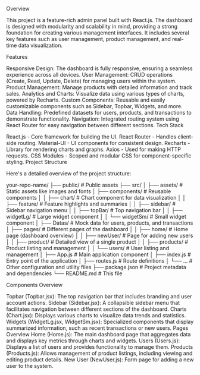 Overview

This project is a feature-rich admin panel built with React.js. The dashboard is designed with modularity and scalability in mind, providing a strong foundation for creating various management interfaces. It includes several key features such as user management, product management, and real-time data visualization.

Features

Responsive Design: The dashboard is fully responsive, ensuring a seamless experience across all devices.
User Management: CRUD operations (Create, Read, Update, Delete) for managing users within the system.
Product Management: Manage products with detailed information and track sales.
Analytics and Charts: Visualize data using various types of charts, powered by Recharts.
Custom Components: Reusable and easily customizable components such as Sidebar, Topbar, Widgets, and more.
Data Handling: Predefined datasets for users, products, and transactions to demonstrate functionality.
Navigation: Integrated routing system using React Router for easy navigation between different sections.
Tech Stack

React.js - Core framework for building the UI.
React Router - Handles client-side routing.
Material-UI - UI components for consistent design.
Recharts - Library for rendering charts and graphs.
Axios - Used for making HTTP requests.
CSS Modules - Scoped and modular CSS for component-specific styling.
Project Structure

Here's a detailed overview of the project structure:

your-repo-name/
├── public/                   # Public assets
├── src/
│   ├── assets/               # Static assets like images and fonts
│   ├── components/           # Reusable components
│   │   ├── chart/            # Chart component for data visualization
│   │   ├── feature/          # Feature highlights and summaries
│   │   ├── sidebar/          # Sidebar navigation menu
│   │   ├── topBar/           # Top navigation bar
│   │   ├── widgetLg/         # Large widget component
│   │   └── widgetSm/         # Small widget component
│   ├── Datas/                # Mock data for users, products, and transactions
│   ├── pages/                # Different pages of the dashboard
│   │   ├── home/             # Home page (dashboard overview)
│   │   ├── newUser/          # Page for adding new users
│   │   ├── product/          # Detailed view of a single product
│   │   ├── products/         # Product listing and management
│   │   └── users/            # User listing and management
│   ├── App.js                # Main application component
│   ├── index.js              # Entry point of the application
│   ├── routes.js             # Route definitions
│   └── ...                   # Other configuration and utility files
├── package.json              # Project metadata and dependencies
└── README.md                 # This file

Components Overview

Topbar (Topbar.jsx): The top navigation bar that includes branding and user account actions.
Sidebar (Sidebar.jsx): A collapsible sidebar menu that facilitates navigation between different sections of the dashboard.
Charts (Chart.jsx): Displays various charts to visualize data trends and statistics.
Widgets (WidgetLg.jsx, WidgetSm.jsx): Specialized components that display summarized information, such as recent transactions or new users.
Pages Overview
Home (Home.js): The main dashboard page that aggregates data and displays key metrics through charts and widgets.
Users (Users.js): Displays a list of users and provides functionality to manage them.
Products (Products.js): Allows management of product listings, including viewing and editing product details.
New User (NewUser.js): Form page for adding a new user to the system.